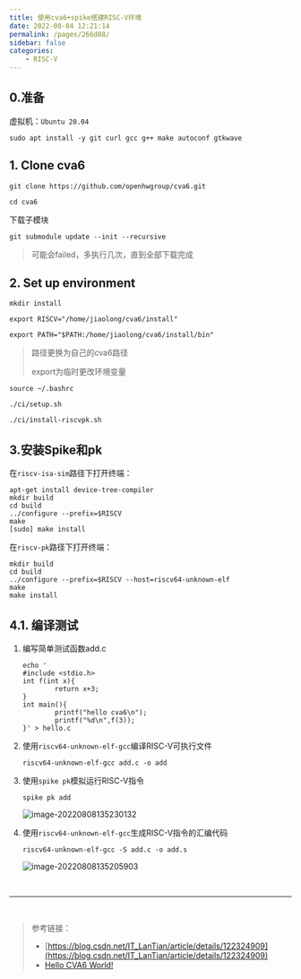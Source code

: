 ```yaml
---
title: 使用cva6+spike搭建RISC-V环境
date: 2022-08-04 12:21:14
permalink: /pages/266d08/
sidebar: false
categories: 
    - RISC-V
---
```




## 0.准备

虚拟机：`Ubuntu 20.04`

```
sudo apt install -y git curl gcc g++ make autoconf gtkwave
```

## 1. Clone cva6

```
git clone https://github.com/openhwgroup/cva6.git
```

```
cd cva6
```

下载子模块

```
git submodule update --init --recursive
```

> 可能会failed，多执行几次，直到全部下载完成

## 2. Set up environment

```
mkdir install
```

```
export RISCV="/home/jiaolong/cva6/install"
```

```
export PATH="$PATH:/home/jiaolong/cva6/install/bin"
```

> 路径更换为自己的cva6路径
>
> export为临时更改环境变量

```
source ~/.bashrc
```

```
./ci/setup.sh
```

```
./ci/install-riscvpk.sh
```



## 3.安装Spike和pk

在`riscv-isa-sim`路径下打开终端：

```
apt-get install device-tree-compiler
mkdir build
cd build
../configure --prefix=$RISCV
make
[sudo] make install
```



在`riscv-pk`路径下打开终端：

```
mkdir build
cd build
../configure --prefix=$RISCV --host=riscv64-unknown-elf
make
make install
```





## 4.1. 编译测试

1. 编写简单测试函数add.c

   ```
   echo '
   #include <stdio.h>
   int f(int x){
           return x+3;
   }
   int main(){
           printf("hello cva6\n");
           printf("%d\n",f(3));
   }' > hello.c
   ```

2. 使用`riscv64-unknown-elf-gcc`编译RISC-V可执行文件

   ```
   riscv64-unknown-elf-gcc add.c -o add
   ```

3. 使用`spike pk`模拟运行RISC-V指令

   ```
   spike pk add
   ```

   ![image-20220808135230132](https://s2.loli.net/2022/08/08/fiYagDkSnqdKC4j.png)

4. 使用`riscv64-unknown-elf-gcc`生成RISC-V指令的汇编代码

   ```
   riscv64-unknown-elf-gcc -S add.c -o add.s
   ```

   ![image-20220808135205903](https://s2.loli.net/2022/08/08/U2JCnFPyphV145b.png)

<br>

---

<br>

> 参考链接：
>
> - [https://blog.csdn.net/IT_LanTian/article/details/122324909](https://blog.csdn.net/IT_LanTian/article/details/122324909)
> - [Hello CVA6 World! ](https://zhuanlan.zhihu.com/p/445793777)

